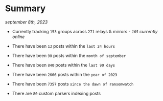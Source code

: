 
# Summary
_september 8th, 2023_

- Currently tracking `153` groups across `271` relays & mirrors - _`105` currently online_

- There have been `13` posts within the `last 24 hours`

- There have been `90` posts within the `month of september`

- There have been `840` posts within the `last 90 days`

- There have been `2666` posts within the `year of 2023`

- There have been `7357` posts `since the dawn of ransomwatch`

- There are `80` custom parsers indexing posts
